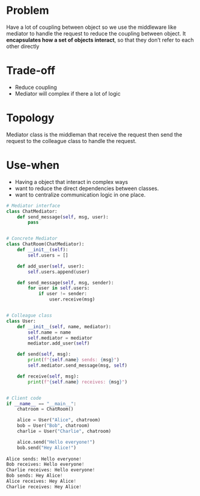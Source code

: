 # Problem
Have a lot of coupling between object so we use the middleware like mediator to handle the request to reduce the coupling between object. It **encapsulates how a set of objects interact**, so that they don’t refer to each other directly
# Trade-off
- Reduce coupling
- Mediator will complex if there a lot of logic
# Topology
Mediator class is the middleman that receive the request then send the request to the colleague class to handle the request.
# Use-when
- Having a object that interact in complex ways
- want to reduce the direct dependencies between classes.
- want to centralize communication logic in one place.
```python
# Mediator interface
class ChatMediator:
    def send_message(self, msg, user):
        pass


# Concrete Mediator
class ChatRoom(ChatMediator):
    def __init__(self):
        self.users = []

    def add_user(self, user):
        self.users.append(user)

    def send_message(self, msg, sender):
        for user in self.users:
            if user != sender:
                user.receive(msg)


# Colleague class
class User:
    def __init__(self, name, mediator):
        self.name = name
        self.mediator = mediator
        mediator.add_user(self)

    def send(self, msg):
        print(f"{self.name} sends: {msg}")
        self.mediator.send_message(msg, self)

    def receive(self, msg):
        print(f"{self.name} receives: {msg}")


# Client code
if __name__ == "__main__":
    chatroom = ChatRoom()

    alice = User("Alice", chatroom)
    bob = User("Bob", chatroom)
    charlie = User("Charlie", chatroom)

    alice.send("Hello everyone!")
    bob.send("Hey Alice!")
    
Alice sends: Hello everyone!
Bob receives: Hello everyone!
Charlie receives: Hello everyone!
Bob sends: Hey Alice!
Alice receives: Hey Alice!
Charlie receives: Hey Alice!
```

